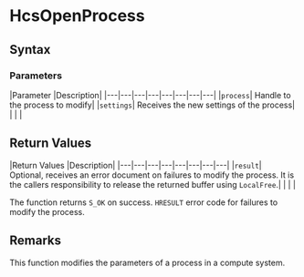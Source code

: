 # HcsOpenProcess

## Syntax

### Parameters
|Parameter     |Description|
|---|---|---|---|---|---|---|---| 
|`process`| Handle to the process to modify|
|`settings`| Receives the new settings of the process|
|    |    | 



## Return Values
|Return Values     |Description|
|---|---|---|---|---|---|---|---| 
|`result`| Optional, receives an error document on failures to modify the process. It is the callers responsibility to release the returned buffer using `LocalFree`.|
|    |    | 

The function returns `S_OK` on success. `HRESULT` error code for failures to modify the process.

## Remarks
This function modifies the parameters of a process in a compute system.